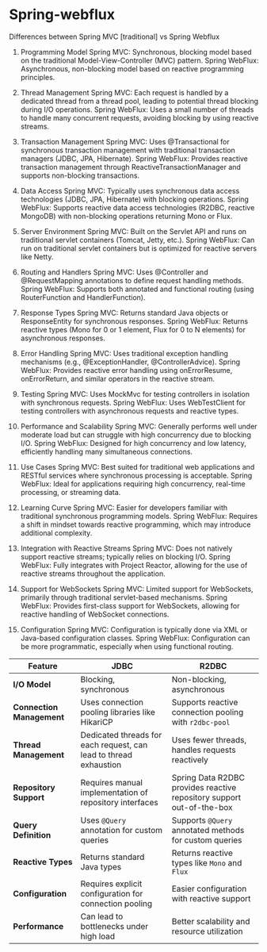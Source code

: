 # Spring-webflux
Differences between Spring MVC [traditional] vs Spring Webflux

1. Programming Model
Spring MVC: Synchronous, blocking model based on the traditional Model-View-Controller (MVC) pattern.
Spring WebFlux: Asynchronous, non-blocking model based on reactive programming principles.

2. Thread Management
Spring MVC: Each request is handled by a dedicated thread from a thread pool, leading to potential thread blocking during I/O operations.
Spring WebFlux: Uses a small number of threads to handle many concurrent requests, avoiding blocking by using reactive streams.

3. Transaction Management
Spring MVC: Uses @Transactional for synchronous transaction management with traditional transaction managers (JDBC, JPA, Hibernate).
Spring WebFlux: Provides reactive transaction management through ReactiveTransactionManager and supports non-blocking transactions.

4. Data Access
Spring MVC: Typically uses synchronous data access technologies (JDBC, JPA, Hibernate) with blocking operations.
Spring WebFlux: Supports reactive data access technologies (R2DBC, reactive MongoDB) with non-blocking operations returning Mono or Flux.

5. Server Environment
Spring MVC: Built on the Servlet API and runs on traditional servlet containers (Tomcat, Jetty, etc.).
Spring WebFlux: Can run on traditional servlet containers but is optimized for reactive servers like Netty.

6. Routing and Handlers
Spring MVC: Uses @Controller and @RequestMapping annotations to define request handling methods.
Spring WebFlux: Supports both annotated and functional routing (using RouterFunction and HandlerFunction).

7. Response Types
Spring MVC: Returns standard Java objects or ResponseEntity for synchronous responses.
Spring WebFlux: Returns reactive types (Mono for 0 or 1 element, Flux for 0 to N elements) for asynchronous responses.

8. Error Handling
Spring MVC: Uses traditional exception handling mechanisms (e.g., @ExceptionHandler, @ControllerAdvice).
Spring WebFlux: Provides reactive error handling using onErrorResume, onErrorReturn, and similar operators in the reactive stream.

9. Testing
Spring MVC: Uses MockMvc for testing controllers in isolation with synchronous requests.
Spring WebFlux: Uses WebTestClient for testing controllers with asynchronous requests and reactive types.

10. Performance and Scalability
Spring MVC: Generally performs well under moderate load but can struggle with high concurrency due to blocking I/O.
Spring WebFlux: Designed for high concurrency and low latency, efficiently handling many simultaneous connections.

11. Use Cases
Spring MVC: Best suited for traditional web applications and RESTful services where synchronous processing is acceptable.
Spring WebFlux: Ideal for applications requiring high concurrency, real-time processing, or streaming data.

12. Learning Curve
Spring MVC: Easier for developers familiar with traditional synchronous programming models.
Spring WebFlux: Requires a shift in mindset towards reactive programming, which may introduce additional complexity.

13. Integration with Reactive Streams
Spring MVC: Does not natively support reactive streams; typically relies on blocking I/O.
Spring WebFlux: Fully integrates with Project Reactor, allowing for the use of reactive streams throughout the application.

14. Support for WebSockets
Spring MVC: Limited support for WebSockets, primarily through traditional servlet-based mechanisms.
Spring WebFlux: Provides first-class support for WebSockets, allowing for reactive handling of WebSocket connections.

15. Configuration
Spring MVC: Configuration is typically done via XML or Java-based configuration classes.
Spring WebFlux: Configuration can be more programmatic, especially when using functional routing.

| Feature                     | JDBC                                   | R2DBC                                   |
|-----------------------------|----------------------------------------|-----------------------------------------|
| **I/O Model**               | Blocking, synchronous                  | Non-blocking, asynchronous              |
| **Connection Management**    | Uses connection pooling libraries like HikariCP | Supports reactive connection pooling with `r2dbc-pool` |
| **Thread Management**        | Dedicated threads for each request, can lead to thread exhaustion | Uses fewer threads, handles requests reactively |
| **Repository Support**       | Requires manual implementation of repository interfaces | Spring Data R2DBC provides reactive repository support out-of-the-box |
| **Query Definition**         | Uses `@Query` annotation for custom queries | Supports `@Query` annotated methods for custom queries |
| **Reactive Types**           | Returns standard Java types            | Returns reactive types like `Mono` and `Flux` |
| **Configuration**            | Requires explicit configuration for connection pooling | Easier configuration with reactive support |
| **Performance**              | Can lead to bottlenecks under high load | Better scalability and resource utilization |

